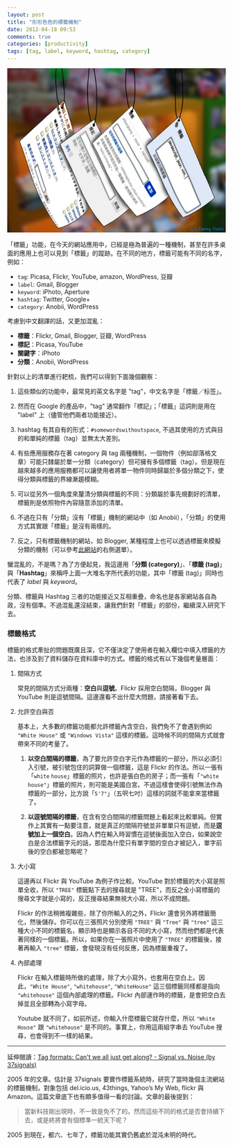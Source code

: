 ```yaml
---
layout: post
title: "形形色色的標籤機制"
date: 2012-04-18 09:53
comments: true
categories: [productivity]
tags: [tag, label, keyword, hashtag, category]
---
```


![inconsistency of tags](/images/2012/2012-04-18-inconsistency-of-tags.jpg)

「標籤」功能，在今天的網站應用中，已經是極為普遍的一種機制，甚至在許多桌面的應用上也可以見到「標籤」的蹤跡。在不同的地方，標籤可能有不同的名字，例如：

<!-- more -->

- `tag`: Picasa, Flickr, YouTube, amazon, WordPress, 豆瓣
- `label`: Gmail, Blogger
- `keyword`: iPhoto, Aperture
- `hashtag`: Twitter, Google+
- `category`: Anobii, WordPress

考慮到中文翻譯的話，又更加混亂：

- **標籤**：Flickr, Gmail, Blogger, 豆瓣, WordPress
- **標記**：Picasa, YouTube
- **關鍵字**：iPhoto
- **分類**：Anobii, WordPress

針對以上的清單進行耙梳，我們可以得到下面幾個觀察：

1. 這些類似的功能中，最常見的英文名字是 "tag"，中文名字是「標籤／标签」。

2. 然而在 Google 的產品中，"tag" 通常翻作「標記」；「標籤」這詞則是用在 "label" 上（儘管他們兩者功能接近）。

3. hashtag 有其自有的形式：`#somewordswithoutspace`, 不過其使用的方式與目的和單純的標籤（tag）並無太大差別。

4. 有些應用服務存在著 category 與 tag 兩種機制，一個物件（例如部落格文章）可能只隸屬於單一分類（category）但可擁有多個標籤（tag）。但是現在越來越多的應用服務都可以讓使用者將單一物件同時歸屬於多個分類之下，使得分類與標籤的界線漸趨模糊。

5. 可以從另外一個角度來釐清分類與標籤的不同：分類屬於事先規劃好的清單，標籤則是依照物件內容隨意添加的清單。

6. 不過在只有「分類」沒有「標籤」機制的網站中（如 Anobii），「分類」的使用方式其實跟「標籤」是沒有兩樣的。

7. 反之，只有標籤機制的網站，如 Blogger, 某種程度上也可以透過標籤來模擬分類的機制（可以參考[此網站][aqualuna]的右側選單）。

蠻混亂的，不是嗎？為了方便起見，我這邊用「**分類 (category)**」、「**標籤 (tag)**」與「**Hashtag**」來稱呼上面一大堆名字所代表的功能，其中「標籤 (tag)」同時也代表了 *label* 與 *keyword*。

分類、標籤與 Hashtag 三者的功能接近又互相重疊，命名也是各家網站各自為政，沒有個準。不過混亂還沒結束，讓我們針對「標籤」的部份，繼續深入研究下去。

### 標籤格式

標籤的格式牽扯的問題既廣且深，它不僅決定了使用者在輸入欄位中填入標籤的方法，也涉及到了資料儲存在資料庫中的方式。標籤的格式有以下幾個考量層面：

1. 間隔方式

    常見的間隔方式分兩種：**空白**與**逗號**。Flickr 採用空白間隔，Blogger 與 YouTube 則是逗號間隔。這邊還看不出什麼大問題，請接著看下去。

2. 允許空白與否

    基本上，大多數的標籤功能都允許標籤內含空白，我們免不了會遇到例如 `"White House"` 或 `"Windows Vista"` 這樣的標籤。這時候不同的間隔方式就會帶來不同的考量了。

    1. **以空白間隔的標籤**，為了要允許空白字元作為標籤的一部分，所以必須引入引號，被引號包住的詞算做一個標籤，這是 Flickr 的作法。所以一張有「`white` `house`」標籤的照片，也許是張白色的房子；而一張有「`"white house"`」標籤的照片，則可能是美國白宮。不過這樣會使得引號無法作為標籤的一部分，比方說「`5'7"`」（五呎七吋）這樣的詞就不能拿來當標籤了。

    2. **以逗號間隔的標籤**，在含有空白間隔的標籤問題上看起來比較單純。但實作上其實有一點要注意，就是真正的間隔符號並非單單只有逗號，而是**逗號加上一個空白**。因為人們在輸入時習慣在逗號後面加入空白，如果說空白是合法標籤字元的話，那麼為什麼只有單字間的空白才被記入，單字前後的空白都被忽略呢？

3. 大小寫

    這邊再以 Flickr 與 YouTube 為例子作比較。YouTube 對於標籤的大小寫是照單全收，所以 `"TREE"` 標籤點下去的搜尋就是 "TREE"，而反之全小寫標籤的搜尋文字就是小寫的，反正搜尋結果無視大小寫，所以不成問題。

    Flickr 的作法稍微複雜些，除了你所輸入的之外，Flickr 還會另外將標籤簡化，然後儲存。你可以在三張照片分別使用 `"TREE"` 與 `"Tree"` 與 `"tree"`  這三種大小不同的標籤名，顯示時也是顯示各自不同的大小寫，然而他們都是代表著同樣的一個標籤。所以，如果你在一張照片中使用了 `"TREE"` 的標籤後，接著再輸入 `"tree"` 標籤，會發現沒有任何反應，因為標籤重複了。

4. 內部處理

    Flickr 在輸入標籤時所做的處理，除了大小寫外，也套用在空白上。因此，`"White House"`, `"whitehouse"`, `"WhiteHouse"` 這三個標籤同樣都是指向 `"whitehouse"` 這個內部處理的標籤。Flickr 內部運作時的標籤，是會把空白去掉並且全部轉為小寫字母。

    Youtube 就不同了，如前所述，你輸入什麼標籤它就存什麼，所以 `"White House"` 跟 `"whitehouse"` 是不同的。事實上，你用這兩組字串去 YouTube 搜尋，也會得到不一樣的結果。

----

延伸閱讀：[Tag formats: Can't we all just get along? - Signal vs. Noise (by 37signals)][37signals]

2005 年的文章。估計是 37signals 要實作標籤系統時，研究了當時幾個主流網站的標籤機制，對象包括 del.icio.us, 43things, Yahoo’s My Web, flickr 與 Amazon。這篇文章底下也有頗多值得一看的討論。文章的最後提到：

> 當新科技剛出現時，不一致是免不了的。然而這些不同的格式是否會持續下去，或是終將會有個標準一統天下呢？

2005 到現在，都六、七年了，標籤功能其實仍舊處於混沌未明的時代。

[37signals]: http://37signals.com/svn/archives2/tag_formats_cant_we_all_just_get_along.php
[aqualuna]: http://reader.aqualuna.me/
